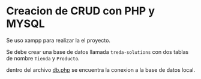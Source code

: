 # Creacion de CRUD con PHP y MYSQL

Se uso xampp para realizar la el proyecto.

Se debe crear una base de datos llamada `treda-solutions` con dos tablas de nombre `Tienda` y `Producto`.

dentro del archivo [db.php](./database/db.php) se encuentra la conexion a la base de datos local.
